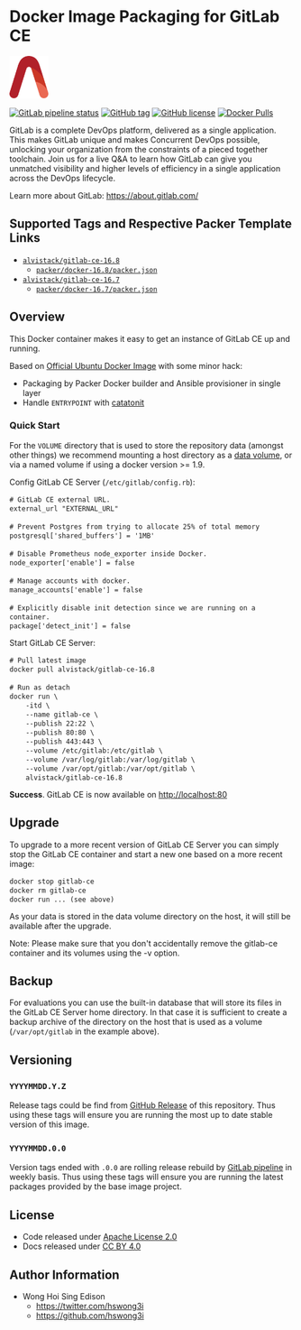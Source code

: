 # Docker Image Packaging for GitLab CE

<a href="https://alvistack.com" title="AlviStack" target="_blank"><img src="/alvistack.svg" height="75" alt="AlviStack"></a>

[![GitLab pipeline
status](https://img.shields.io/gitlab/pipeline/alvistack/docker-gitlab-ce/master)](https://gitlab.com/alvistack/docker-gitlab-ce/-/pipelines)
[![GitHub
tag](https://img.shields.io/github/tag/alvistack/docker-gitlab-ce.svg)](https://github.com/alvistack/docker-gitlab-ce/tags)
[![GitHub
license](https://img.shields.io/github/license/alvistack/docker-gitlab-ce.svg)](https://github.com/alvistack/docker-gitlab-ce/blob/master/LICENSE)
[![Docker
Pulls](https://img.shields.io/docker/pulls/alvistack/gitlab-ce-16.8.svg)](https://hub.docker.com/r/alvistack/gitlab-ce-16.8)

GitLab is a complete DevOps platform, delivered as a single application.
This makes GitLab unique and makes Concurrent DevOps possible, unlocking
your organization from the constraints of a pieced together toolchain.
Join us for a live Q&A to learn how GitLab can give you unmatched
visibility and higher levels of efficiency in a single application
across the DevOps lifecycle.

Learn more about GitLab: <https://about.gitlab.com/>

## Supported Tags and Respective Packer Template Links

-   [`alvistack/gitlab-ce-16.8`](https://hub.docker.com/r/alvistack/gitlab-ce-16.8)
    -   [`packer/docker-16.8/packer.json`](https://github.com/alvistack/docker-gitlab-ce/blob/master/packer/docker-16.8/packer.json)
-   [`alvistack/gitlab-ce-16.7`](https://hub.docker.com/r/alvistack/gitlab-ce-16.7)
    -   [`packer/docker-16.7/packer.json`](https://github.com/alvistack/docker-gitlab-ce/blob/master/packer/docker-16.7/packer.json)

## Overview

This Docker container makes it easy to get an instance of GitLab CE up
and running.

Based on [Official Ubuntu Docker
Image](https://hub.docker.com/_/ubuntu/) with some minor hack:

-   Packaging by Packer Docker builder and Ansible provisioner in single
    layer
-   Handle `ENTRYPOINT` with
    [catatonit](https://github.com/openSUSE/catatonit)

### Quick Start

For the `VOLUME` directory that is used to store the repository data
(amongst other things) we recommend mounting a host directory as a [data
volume](https://docs.docker.com/engine/tutorials/dockervolumes/#/data-volumes),
or via a named volume if using a docker version \>= 1.9.

Config GitLab CE Server (`/etc/gitlab/config.rb`):

    # GitLab CE external URL.
    external_url "EXTERNAL_URL"

    # Prevent Postgres from trying to allocate 25% of total memory
    postgresql['shared_buffers'] = '1MB'

    # Disable Prometheus node_exporter inside Docker.
    node_exporter['enable'] = false

    # Manage accounts with docker.
    manage_accounts['enable'] = false

    # Explicitly disable init detection since we are running on a container.
    package['detect_init'] = false

Start GitLab CE Server:

    # Pull latest image
    docker pull alvistack/gitlab-ce-16.8

    # Run as detach
    docker run \
        -itd \
        --name gitlab-ce \
        --publish 22:22 \
        --publish 80:80 \
        --publish 443:443 \
        --volume /etc/gitlab:/etc/gitlab \
        --volume /var/log/gitlab:/var/log/gitlab \
        --volume /var/opt/gitlab:/var/opt/gitlab \
        alvistack/gitlab-ce-16.8

**Success**. GitLab CE is now available on <http://localhost:80>

## Upgrade

To upgrade to a more recent version of GitLab CE Server you can simply
stop the GitLab CE container and start a new one based on a more recent
image:

    docker stop gitlab-ce
    docker rm gitlab-ce
    docker run ... (see above)

As your data is stored in the data volume directory on the host, it will
still be available after the upgrade.

Note: Please make sure that you don't accidentally remove the gitlab-ce
container and its volumes using the -v option.

## Backup

For evaluations you can use the built-in database that will store its
files in the GitLab CE Server home directory. In that case it is
sufficient to create a backup archive of the directory on the host that
is used as a volume (`/var/opt/gitlab` in the example above).

## Versioning

### `YYYYMMDD.Y.Z`

Release tags could be find from [GitHub
Release](https://github.com/alvistack/docker-gitlab-ce/tags) of this
repository. Thus using these tags will ensure you are running the most
up to date stable version of this image.

### `YYYYMMDD.0.0`

Version tags ended with `.0.0` are rolling release rebuild by [GitLab
pipeline](https://gitlab.com/alvistack/docker-gitlab-ce/-/pipelines) in
weekly basis. Thus using these tags will ensure you are running the
latest packages provided by the base image project.

## License

-   Code released under [Apache License 2.0](LICENSE)
-   Docs released under [CC BY
    4.0](http://creativecommons.org/licenses/by/4.0/)

## Author Information

-   Wong Hoi Sing Edison
    -   <https://twitter.com/hswong3i>
    -   <https://github.com/hswong3i>
